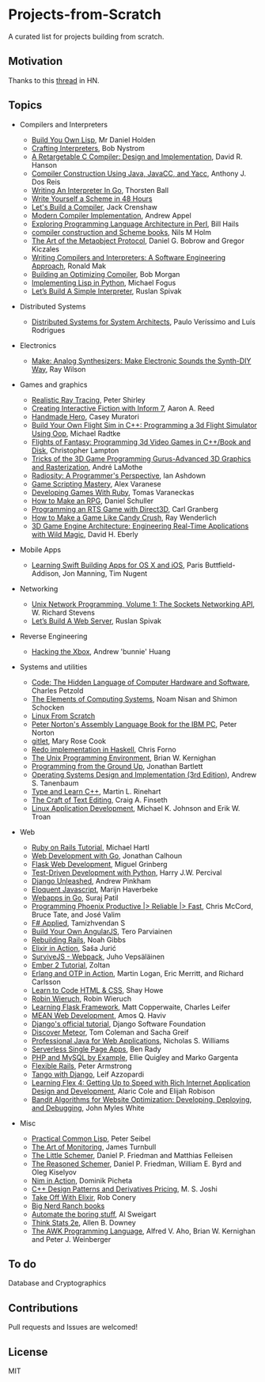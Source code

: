 # Projects-from-Scratch
A curated list for projects building from scratch.

## Motivation
Thanks to this [thread](https://news.ycombinator.com/item?id=13660086) in HN.

## Topics

* Compilers and Interpreters
   * [Build You Own Lisp](http://www.buildyourownlisp.com/), Mr Daniel Holden
   * [Crafting Interpreters](http://www.craftinginterpreters.com/), Bob Nystrom
   * [A Retargetable C Compiler: Design and Implementation](https://www.amazon.com/Retargetable-Compiler-Design-Implementation/dp/0805316701), David R. Hanson
   * [Compiler Construction Using Java, JavaCC, and Yacc](https://www.amazon.com/Compiler-Construction-Using-Java-JavaCC/dp/0470949597), Anthony J. Dos Reis
   * [Writing An Interpreter In Go](https://interpreterbook.com/), Thorsten Ball
   * [Write Yourself a Scheme in 48 Hours](https://en.wikibooks.org/wiki/Write_Yourself_a_Scheme_in_48_Hours)
   * [Let's Build a Compiler](http://compilers.iecc.com/crenshaw/), Jack Crenshaw
   * [Modern Compiler Implementation](https://www.cs.princeton.edu/~appel/modern/), Andrew Appel
   * [Exploring Programming Language Architecture in Perl](http://www.billhails.net/Book/front.html), Bill Hails
   * [compiler construction and Scheme books](http://t3x.org/index.html), Nils M Holm
   * [The Art of the Metaobject Protocol](https://www.amazon.com/Art-Metaobject-Protocol-Gregor-Kiczales/dp/0262610744), Daniel G. Bobrow and Gregor Kiczales
   * [Writing Compilers and Interpreters: A Software Engineering Approach](https://www.amazon.com/Writing-Compilers-Interpreters-Software-Engineering/dp/0470177071), Ronald Mak
   * [Building an Optimizing Compiler](https://www.amazon.com/Building-Optimizing-Compiler-Bob-Morgan/dp/155558179X), Bob Morgan
   * [Implementing Lisp in Python](http://fogus.me/fun/lithp/), Michael Fogus
   * [Let’s Build A Simple Interpreter](https://ruslanspivak.com/lsbasi-part1/), Ruslan Spivak
   
* Distributed Systems
   * [Distributed Systems for System Architects](http://www.springer.com/us/book/9780792372660), Paulo Veríssimo and Luís Rodrigues
   
* Electronics
   * [Make: Analog Synthesizers: Make Electronic Sounds the Synth-DIY Way](https://www.amazon.com/Make-Analog-Synthesizers-Electronic-Synth-DIY/dp/1449345220), Ray Wilson
   
* Games and graphics
   * [Realistic Ray Tracing](https://www.amazon.com/Realistic-Tracing-Second-Peter-Shirley/dp/1568814615), Peter Shirley
   * [Creating Interactive Fiction with Inform 7](http://inform7.textories.com/), Aaron A. Reed
   * [Handmade Hero](https://handmadehero.org/), Casey Muratori
   * [Build Your Own Flight Sim in C++: Programming a 3d Flight Simulator Using Oop](https://www.amazon.com/Build-Your-Own-Flight-Sim/dp/1571690220), Michael Radtke
   * [Flights of Fantasy: Programming 3d Video Games in C++/Book and Disk](https://www.amazon.com/Flights-Fantasy-Programming-Video-Games/dp/1878739182/), Christopher Lampton
   * [Tricks of the 3D Game Programming Gurus-Advanced 3D Graphics and Rasterization](https://www.amazon.com/Tricks-Programming-Gurus-Advanced-Graphics-Rasterization/dp/0672318350), André LaMothe
   * [Radiosity: A Programmer's Perspective](http://www.helios32.com/resources.htm), Ian Ashdown
   * [Game Scripting Mastery](https://books.google.ca/books/about/Game_Scripting_Mastery.html?id=q5jdl_LLreMC), Alex Varanese
   * [Developing Games With Ruby](https://leanpub.com/developing-games-with-ruby/read), Tomas Varaneckas
   * [How to Make an RPG](https://howtomakeanrpg.com/), Daniel Schuller
   * [Programming an RTS Game with Direct3D](https://books.google.com.com/books/about/Programming_an_RTS_Game_with_Direct3D.html?id=jVkmAQAACAAJ&redir_esc=y), Carl Granberg
   * [How to Make a Game Like Candy Crush](https://www.raywenderlich.com/66877/how-to-make-a-game-like-candy-crush-part-1), Ray Wenderlich
   * [3D Game Engine Architecture: Engineering Real-Time Applications with Wild Magic](https://www.amazon.com/Game-Engine-Architecture-Engineering-Applications/dp/012229064X), David H. Eberly
   
* Mobile Apps
   * [Learning Swift Building Apps for OS X and iOS](http://shop.oreilly.com/product/0636920045946.do), Paris Buttfield-Addison, Jon Manning, Tim Nugent
   
* Networking
   * [Unix Network Programming, Volume 1: The Sockets Networking API](https://www.amazon.com/Unix-Network-Programming-Sockets-Networking/dp/0131411551), W. Richard Stevens
   * [Let’s Build A Web Server](https://ruslanspivak.com/lsbaws-part1/), Ruslan Spivak
   
* Reverse Engineering
   * [Hacking the Xbox](http://hackingthexbox.com/), Andrew 'bunnie' Huang

* Systems and utilities
   * [Code: The Hidden Language of Computer Hardware and Software](http://www.charlespetzold.com/code/), Charles Petzold
   * [The Elements of Computing Systems](http://www.nand2tetris.org/), Noam Nisan and Shimon Schocken
   * [Linux From Scratch](http://www.linuxfromscratch.org/)
   * [Peter Norton's Assembly Language Book for the IBM PC](https://www.amazon.com/Peter-Nortons-Assembly-Language-Book/dp/0136619010), Peter Norton
   * [gitlet](https://github.com/maryrosecook/gitlet), Mary Rose Cook
   * [Redo implementation in Haskell](https://github.com/jekor/redo), Chris Forno
   * [The Unix Programming Environment](https://www.amazon.com/Unix-Programming-Environment-Prentice-Hall-Software/dp/013937681X), Brian W. Kernighan
   * [Programming from the Ground Up](https://www.amazon.com/Programming-Ground-Up-Jonathan-Bartlett/dp/0975283847), Jonathan Bartlett
   * [Operating Systems Design and Implementation (3rd Edition)](https://www.amazon.com/Operating-Systems-Design-Implementation-3rd/dp/0131429388), Andrew S. Tanenbaum
   * [Type and Learn C++](https://www.amazon.co.uk/Type-Learn-learn-programming/dp/1568843100), Martin L. Rinehart
   * [The Craft of Text Editing](https://www.finseth.com/craft/), Craig A. Finseth
   * [Linux Application Development](http://www.danlj.org/lad/), Michael K. Johnson and Erik W. Troan
   
* Web
   * [Ruby on Rails Tutorial](https://www.railstutorial.org/), Michael Hartl
   * [Web Development with Go](https://www.usegolang.com), Jonathan Calhoun
   * [Flask Web Development](https://flaskbook.com/), Miguel Grinberg
   * [Test-Driven Development with Python](http://www.obeythetestinggoat.com/), Harry J.W. Percival
   * [Django Unleashed](https://django-unleashed.com/), Andrew Pinkham
   * [Eloquent Javascript](http://eloquentjavascript.net/), Marijn Haverbeke
   * [Webapps in Go](https://github.com/thewhitetulip/web-dev-golang-anti-textbook/), Suraj Patil
   * [Programming Phoenix Productive |> Reliable |> Fast](https://pragprog.com/book/phoenix/programming-phoenix), Chris McCord, Bruce Tate, and José Valim
   * [F# Applied](http://products.tamizhvendan.in/fsharp-applied/), Tamizhvendan S
   * [Build Your Own AngularJS](https://teropa.info/build-your-own-angular/), Tero Parviainen
   * [Rebuilding Rails](http://rebuilding-rails.com/), Noah Gibbs
   * [Elixir in Action](https://www.amazon.com/Elixir-Action-scaron-Juri-cacute/dp/161729201X), Saša Jurić
   * [SurviveJS - Webpack](https://survivejs.com/), Juho Vepsäläinen
   * [Ember 2 Tutorial](http://yoember.com/), Zoltan
   * [Erlang and OTP in Action](https://www.manning.com/books/erlang-and-otp-in-action), Martin Logan, Eric Merritt, and Richard Carlsson
   * [Learn to Code HTML & CSS](http://learn.shayhowe.com/html-css/), Shay Howe
   * [Robin Wieruch](https://github.com/rwieruch/the-road-to-learn-react), Robin Wieruch
   * [Learning Flask Framework](https://www.packtpub.com/web-development/learning-flask-framework), Matt Copperwaite, Charles Leifer
   * [MEAN Web Development](https://www.amazon.de/MEAN-Web-Development-Amos-Haviv/dp/1783983280), Amos Q. Haviv
   * [Django's official tutorial](https://docs.djangoproject.com/en/1.10/intro/tutorial01/), Django Software Foundation
   * [Discover Meteor](https://www.discovermeteor.com/), Tom Coleman and Sacha Greif
   * [Professional Java for Web Applications](https://www.amazon.com/Professional-Java-Applications-Nicholas-Williams/dp/1118656466), Nicholas S. Williams
   * [Serverless Single Page Apps](https://pragprog.com/book/brapps/serverless-single-page-apps), Ben Rady
   * [PHP and MySQL by Example](https://www.amazon.com/PHP-MySQL-Example-Ellie-Quigley/dp/0131875086), Ellie Quigley and Marko Gargenta
   * [Flexible Rails](https://www.manning.com/books/flexible-rails), Peter Armstrong 
   * [Tango with Django](http://www.tangowithdjango.com/), Leif Azzopardi
   * [Learning Flex 4: Getting Up to Speed with Rich Internet Application Design and Development](https://www.amazon.com/d/0596805632), Alaric Cole and Elijah Robison
   * [Bandit Algorithms for Website Optimization: Developing, Deploying, and Debugging](https://www.amazon.com/Bandit-Algorithms-Website-Optimization-Developing/dp/1449341330), John Myles White
   
* Misc
   * [Practical Common Lisp](http://www.gigamonkeys.com/book/), Peter Seibel
   * [The Art of Monitoring](https://www.artofmonitoring.com/), James Turnbull
   * [The Little Schemer](https://mitpress.mit.edu/books/little-schemer), Daniel P. Friedman and Matthias Felleisen
   * [The Reasoned Schemer](https://mitpress.mit.edu/books/reasoned-schemer), Daniel P. Friedman, William E. Byrd and Oleg Kiselyov
   * [Nim in Action](https://www.manning.com/books/nim-in-action?a_aid=niminaction&a_bid=78a27e81), Dominik Picheta
   * [C++ Design Patterns and Derivatives Pricing](https://www.amazon.com/Patterns-Derivatives-Pricing-Mathematics-Finance/dp/0521721628), M. S. Joshi
   * [Take Off With Elixir](https://bigmachine.io/products/take-off-with-elixir/), Rob Conery
   * [Big Nerd Ranch books](https://www.bignerdranch.com/books/)
   * [Automate the boring stuff](https://automatetheboringstuff.com/), Al Sweigart
   * [Think Stats 2e](http://greenteapress.com/wp/think-stats-2e/), Allen B. Downey
   * [The AWK Programming Language](https://www.amazon.com/AWK-Programming-Language-Alfred-Aho/dp/020107981X), Alfred V. Aho, Brian W. Kernighan and Peter J. Weinberger 

## To do
Database and Cryptographics

## Contributions
Pull requests and Issues are welcomed!

## License
MIT
